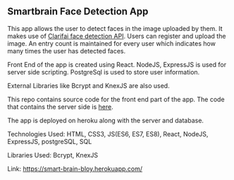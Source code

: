 ## Smartbrain Face Detection App

This app allows the user to detect faces in the image uploaded by them. It makes use of [Clarifai face detection API](https://www.clarifai.com/models/face-detection-image-recognition-model-a403429f2ddf4b49b307e318f00e528b-detection). Users can register and upload the image. An entry count is maintained for every user which indicates how many times the user has detected faces.

Front End of the app is created using React. NodeJS, ExpressJS is used for server side scripting. PostgreSql is used to store user information.

External Libraries like Bcrypt and KnexJS are also used.

This repo contains source code for the front end part of the app. The code that contains the server side is [here](https://github.com/yitzhak-bloy/smart-brain-api).


 The app is deployed on heroku along with the server and database.

Technologies Used: HTML, CSS3, JS(ES6, ES7, ES8), React, NodeJS, ExpressJS, postgreSQL, SQL

Libraries Used: Bcrypt, KnexJS

Link: https://smart-brain-bloy.herokuapp.com/
